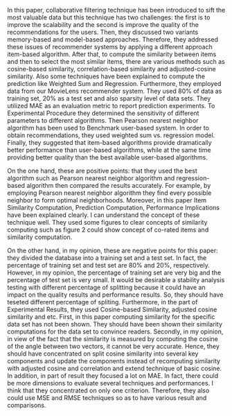 
In this paper, collaborative filtering technique has been introduced to sift the most valuable data but this technique has two challenges: the first is to improve the scalability and the second is improve the quality of the recommendations for the users. Then, they discussed two variants memory-based and model-based approaches. Therefore, they addressed these issues of recommender systems by applying a different approach item-based algorithm. After that, to compute the similarity between items and then to select the most similar items, there are various methods such as cosine-based similarity, correlation-based similarity and adjusted-cosine similarity. Also some techniques have been explained to compute the prediction like Weighted Sum and Regression. Furthermore, they employed data from our MovieLens recommender system.  They used 80% of data as training set, 20% as a test set and also sparsity level of data sets. They utilized MAE as an evaluation metric to report prediction experiments. To Experimental Procedure they determined the sensitivity of different parameters to different algorithms. Then Pearson nearest neighbor algorithm has been used to Benchmark user-based system. In order to obtain recommendations, they used weighted sum vs. regression model. Finally, they suggested that item-based algorithms provide dramatically better performance than user-based algorithms, while at the same time providing better quality than the best available user-based algorithms.

On the one hand, these are positive points: that they used the best algorithm such as Pearson nearest neighbor algorithm and regression-based algorithm then compared the results accurately. For example, by employing Pearson nearest neighbor algorithm they find every possible neighbor to form optimal neighborhoods.
Moreover, in this paper Item Similarity Computation, Prediction Computation, Performance Implications have been explained clearly. I can understand the concept of these technique well. They used some figures to clear concepts of similarity computing such as figure 2 could show concept of co-rated items and similarity computation.
  
On the other hand, in my opinion, these are negative points for this paper: they divided the database into a training set and a test set. In fact, the percentage of training set and test set are 80% and 20%, respectively. However, in my opinion, the percentage of training set are very big and the percentage of test set is very small. It would be desirable a stability analysis testing with different percentage of splitting because it could have an impact on the quality results and performance results. So, they should have teseted different percentage of spliting.
Furthermore, in the part of Experimental Results, they used Cosine-based Similarity, adjusted cosine similarity and etc. First, in this paper computing similarity for the specific data set has not been shown. They should have been shown their similarity computations for the data set to convince readers. Secondly, in my opinion, in view of the fact that the similarity is measured by computing the cosine of the angle between two vectors, it cannot be very accurate. Hence, they should have concentrated on split cosine similarity into several key components and update the components instead of recomputing similarity with adjusted cosine and correlation and extend technique of basic cosine.
In addition, in part of result they focused a lot on MAE. In fact, there could be more dimensions to evaluate several techniques and performances. I think that they concentrated on only one criterion. Therefore, they also could use MSE and RMSE techniques so as to have various result and comparisons.

